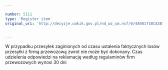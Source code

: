 ```yaml
---

number: 5111
type: 'Register item'
original_uri: 'http://decyzje.uokik.gov.pl/nd_wz_um.nsf/0/4A98171BCA3B187BC1257BBB003F0FB0?OpenDocument'


---
```


W przypadku przesyłek zaginionych od czasu ustalenia faktycznych losów przesyłki z firmą przewozową zwrot nie może być dokonany. Czas udzielenia odpowiedzi na reklamację według regulaminów firm przewozowych wynosi 30 dni
